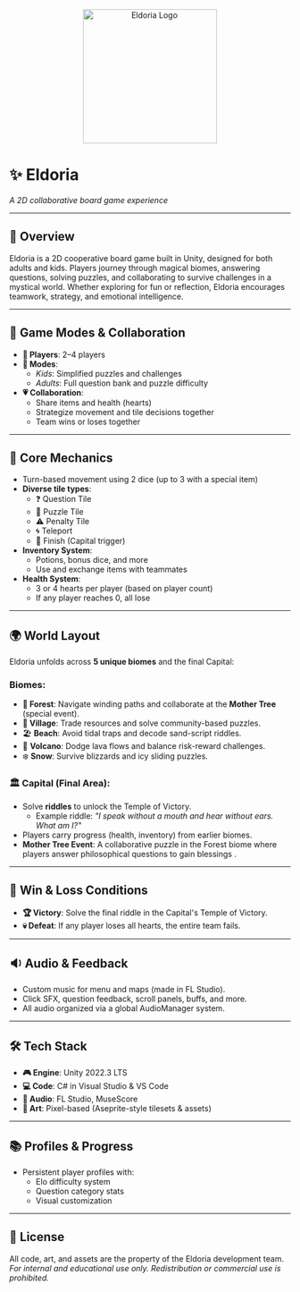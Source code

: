 <div align="center">
  <img src="Assets/Branding/Eldoria_Logo.png" alt="Eldoria Logo" width="240"/>
</div>

# ✨ Eldoria
*A 2D collaborative board game experience*

---

## 🧭 Overview  
Eldoria is a 2D cooperative board game built in Unity, designed for both adults and kids. Players journey through magical biomes, answering questions, solving puzzles, and collaborating to survive challenges in a mystical world. Whether exploring for fun or reflection, Eldoria encourages teamwork, strategy, and emotional intelligence.

---

## 👥 Game Modes & Collaboration  
- **🎲 Players**: 2–4 players  
- **🧠 Modes**:  
  - *Kids*: Simplified puzzles and challenges  
  - *Adults*: Full question bank and puzzle difficulty  
- **💗 Collaboration**:  
  - Share items and health (hearts)  
  - Strategize movement and tile decisions together  
  - Team wins or loses together  

---

## 🧩 Core Mechanics  
- Turn-based movement using 2 dice (up to 3 with a special item)  
- **Diverse tile types**:  
  - ❓ Question Tile  
  - 🧩 Puzzle Tile  
  - ⚠️ Penalty Tile  
  - 🌀 Teleport  
  - 🎯 Finish (Capital trigger)  
- **Inventory System**:  
  - Potions, bonus dice, and more  
  - Use and exchange items with teammates  
- **Health System**:  
  - 3 or 4 hearts per player (based on player count)  
  - If any player reaches 0, all lose  

---

## 🌍 World Layout  
Eldoria unfolds across **5 unique biomes** and the final Capital:  

### Biomes:
- **🌳 Forest**: Navigate winding paths and collaborate at the **Mother Tree** (special event).  
- **🏡 Village**: Trade resources and solve community-based puzzles.  
- 🏖️ **Beach**: Avoid tidal traps and decode sand-script riddles.  
- 🌋 **Volcano**: Dodge lava flows and balance risk-reward challenges.  
- ❄️ **Snow**: Survive blizzards and icy sliding puzzles.  

### 🏛️ Capital (Final Area):  
- Solve **riddles** to unlock the Temple of Victory.  
  - Example riddle: *"I speak without a mouth and hear without ears. What am I?"*  
- Players carry progress (health, inventory) from earlier biomes.  
- **Mother Tree Event**: A collaborative puzzle in the Forest biome where players answer philosophical questions to gain blessings .  

---

## 🎯 Win & Loss Conditions  
- **🏆 Victory**: Solve the final riddle in the Capital's Temple of Victory.  
- **💀 Defeat**: If any player loses all hearts, the entire team fails.  

---

## 🔉 Audio & Feedback  
- Custom music for menu and maps (made in FL Studio).  
- Click SFX, question feedback, scroll panels, buffs, and more.  
- All audio organized via a global AudioManager system.  

---

## 🛠️ Tech Stack  
- **🎮 Engine**: Unity 2022.3 LTS  
- **💻 Code**: C# in Visual Studio & VS Code  
- **🎵 Audio**: FL Studio, MuseScore  
- **🎨 Art**: Pixel-based (Aseprite-style tilesets & assets)  

---

## 📚 Profiles & Progress  
- Persistent player profiles with:  
  - Elo difficulty system  
  - Question category stats  
  - Visual customization  

---

## 🔐 License  
All code, art, and assets are the property of the Eldoria development team.  
*For internal and educational use only. Redistribution or commercial use is prohibited.*
